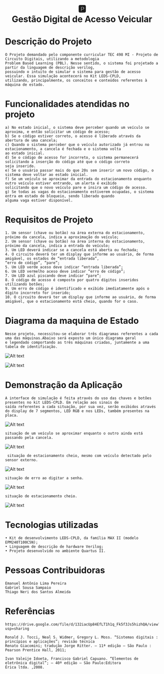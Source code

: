 
<h1 
    align="center"> 
    🅿️ 
    <br /> Gestão Digital de Acesso Veicular
</h1> 

# **Descrição do Projeto**

    O Projeto demandado pelo componente curricular TEC 498 MI - Projeto de Circuito Digitais, utilizando a metodologia
    Problem Based Learning (PBL). Nesse sentido, o sistema foi projetado a partir da linguagem de descrição verilog, 
    possuindo o intuito de simular o sistema para gestão de acesso veicular. Essa simulação acontecerá no Kit LEDS-CPLD,
    utilizando, principalmente, os conceitos e conteúdos referentes à máquina de estado.
    
# **Funcionalidades atendidas no projeto**

    a) No estado inicial, o sistema deve perceber quando um veículo se aproxima, e então solicitar um código de acesso;
    b) Se o código estiver correto, o acesso é liberado através da abertura de uma cancela;
    c) Quando o sistema perceber que o veículo autorizado já entrou no estacionamento, a cancela é fechada e o sistema volta
    ao estado inicial.
    d) Se o código de acesso for incorreto, o sistema permanecerá solicitando a inserção do código até que o código correto 
    seja inserido.
    e) Se o usuário passar mais do que 20s sem inserir um novo código, o sistema deve voltar ao estado inicial.
    f) Se um veículo se aproximar da entrada do estacionamento enquanto outro veículo estiver entrando, um alerta é exibido 
    solicitando que o novo veículo pare e insira um código de acesso.
    g) Se todas as vagas do estacionamento estiverem ocupadas, o sistema entra em estado de bloqueio, sendo liberado quando 
    alguma vaga estiver disponível.

# **Requisitos de Projeto**

    1. Um sensor (chave ou botão) na área externa do estacionamento, próximo da cancela, indica a aproximação do veículo;
    2. Um sensor (chave ou botão) na área interna do estacionamento, próximo da cancela, indica a entrada do veículo;
    3. Um LED deverá indicar se a cancela está aberta ou fechada;
    4. O circuito deverá ter um display que informe ao usuário, de forma amigável, os estados de “entrada liberada”,
    “erro de código”, “pare”;
    5. Um LED verde aceso deve indicar “entrada liberada”;
    6. Um LED vermelho aceso deve indicar “erro de código”;
    7. Um LED azul piscando deve indicar “pare”;
    8. O código de acesso é composto por quatro dígitos inseridos utilizando botões;
    9. Um erro de código é identificado e exibido imediatamente após o dígito incorreto for inserido;
    10. O circuito deverá ter um display que informe ao usuário, de forma amigável, que o estacionamento está cheio, quando for o caso.

# **Diagrama da maquina de Estado**

    Nesse projeto, necessitou-se elaborar três diagramas referentes a cada uma das máquinas.Abaixo será exposto um único diagrama geral
    e legendado comportando as três máquinas criadas, juntamente a uma tabela de identificação.
 
![Alt text](<Imagens/Diagrama da maquina de estados.jpg>)

![Alt text](<Imagens/Tabela de estados.png>)

# **Demonstração da Aplicação**

    A interface de simulação é feita através do uso das chaves e botões presentes no kit LEDS-CPLD. Em relação aos sinais de 
    saída referentes a cada situação, por sua vez, serão exibidos através do display de 7 segmentos, LED RGB e nos LEDs, também presentes na placa.

![Alt text](Imagens/CPLD.png) 

    situação de um veículo se aproximar enquanto o outro ainda está passando pela cancela.

![Alt text](<Imagens/Interface de entrada liberada.png>)

     situação de estacionamento cheio, mesmo com veículo detectado pelo sensor externo.

![Alt text](<Imagens/Interface de pare.png>)

    situação de erro ao digitar a senha.

![Alt text](<Imagens/Interface de Erro.png>)

    situação de estacionamento cheio.

![Alt text](<Imagens/Interface de estacionamento cheio.png>)



# **Tecnologias utilizadas**

    • Kit de desenvolvimento LEDS-CPLD, da família MAX II (modelo EPM240T100C5N);
    • Linguagem de descrição de hardware Verilog;
    • Projeto desenvolvido no ambiente Quartus II.


# **Pessoas Contribuidoras**

    Emanuel Antônio Lima Pereira
    Gabriel Sousa Sampaio
    Thiago Neri dos Santos Almeida

# **Referências**

    https://drive.google.com/file/d/132iacUp84EfLT1h1q_Fk5f3Js5hizhQA/view?usp=sharing

    Ronald J. Tocci, Neal S. Widmer, Gregory L. Moss. “Sistemas digitais : princípios e aplicações”; revisão técnica 
    Renato Giacomini; tradução Jorge Ritter. – 11ª edição – São Paulo : Pearson Prentice Hall, 2011;

    Ivan Valeije Idoeta, Francisco Gabriel Capuano. “Elementos de eletrônica digital”; – 40ª edição – São Paulo:Editora 
    Érica ltda. ,2008.

